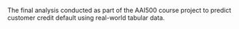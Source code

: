 The final analysis conducted as part of the AAI500 course project to predict customer credit default using real-world tabular data.
